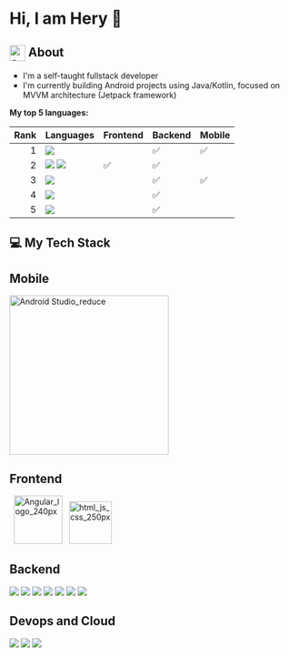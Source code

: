 # Hi, I am Hery 👋
## <img width="28" alt="about-icon" src="https://github.com/vocaltech/vocaltech/assets/97410039/bd87b49b-f782-4197-91f1-9e356dc15bbe" align="top"> About
<ul type="square">
<li>I'm a self-taught fullstack developer</li>
<li>I'm currently building Android projects using Java/Kotlin, focused on MVVM architecture (Jetpack framework)</li>
</ul>

**My top 5 languages:**

| Rank | Languages                 | Frontend                   | Backend                   | Mobile                    |
|-----:|---------------------------| ---------------------------|---------------------------|---------------------------|
|     1| [![](https://img.shields.io/badge/java-blue?style=for-the-badge)]()                  |  | :white_check_mark: | :white_check_mark:  |
|     2| [![](https://img.shields.io/badge/JS-F7DF1E?style=for-the-badge)]() [![](https://img.shields.io/badge/TS-3178C6?style=for-the-badge)]() | :white_check_mark:  | :white_check_mark:  |   |
|     3| [![](https://img.shields.io/badge/kotlin-7F52FF?style=for-the-badge)]()               |  | :white_check_mark: | :white_check_mark:  |
|     4| [![](https://img.shields.io/badge/Python-3776AB?style=for-the-badge)]()     |  | :white_check_mark: |  |
|     5| [![](https://img.shields.io/badge/PHP-777BB4?style=for-the-badge)]()    |  | :white_check_mark: |  |

## 💻 My Tech Stack
<h2>Mobile</h2>
<img width="280" alt="Android Studio_reduce" src="https://github.com/vocaltech/vocaltech/assets/97410039/c9893e8d-d14a-45a2-8782-b0d59df92a39">
<h2>Frontend</h2>
&nbsp;&nbsp;<img width="85" alt="Angular_logo_240px" src="https://github.com/vocaltech/vocaltech/assets/97410039/d0dbb17a-7da5-4328-a352-19fefd36ff61">
&nbsp;&nbsp;<img width="75" alt="html_js_css_250px" src="https://github.com/vocaltech/vocaltech/assets/97410039/7f5a5e89-3c05-4232-a47f-5e6d004494b3">
<h2>Backend</h2>

[![](https://img.shields.io/badge/spring-6DB33F?style=for-the-badge&logo=Spring&logoColor=black)]()
[![](https://img.shields.io/badge/nodejs-339933?style=for-the-badge&logo=Node.js&logoColor=black)]()
[![](https://img.shields.io/badge/MariaDB-003545?style=for-the-badge)]()
[![](https://img.shields.io/badge/PostgreSQL-4169E1?style=for-the-badge&logo=PostgreSQL&logoColor=white)]()
[![](https://img.shields.io/badge/MongoDb-47A248?style=for-the-badge&logo=MongoDB&logoColor=black)]()
[![](https://img.shields.io/badge/RabbitMQ-FF6600?style=for-the-badge&logo=RabbitMQ&logoColor=black)]()
[![](https://img.shields.io/badge/Redis-DC382D?style=for-the-badge&logo=Redis&logoColor=black)]()

<h2>Devops and Cloud</h2>

[![](https://img.shields.io/badge/github-black?style=for-the-badge&logo=github)]()
[![](https://img.shields.io/badge/docker-blue?style=for-the-badge&logo=docker)]()
[![](https://img.shields.io/badge/debian-red?style=for-the-badge&logo=debian)]()

<!--
## 🌐 Stay in touch
**vocaltech/vocaltech** is a ✨ _special_ ✨ repository because its `README.md` (this file) appears on your GitHub profile.

Here are some ideas to get you started:

- 🔭 I’m currently working on ...
- 🌱 I’m currently learning ...
- 👯 I’m looking to collaborate on ...
- 🤔 I’m looking for help with ...
- 💬 Ask me about ...
- 📫 How to reach me: ...
- 😄 Pronouns: ...
- ⚡ Fun fact: ...
-->
